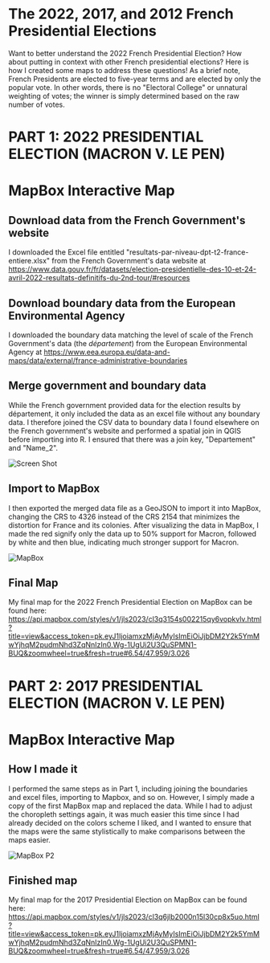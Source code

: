 # The 2022, 2017, and 2012 French Presidential Elections

Want to better understand the 2022 French Presidential Election? How about putting in context with other French presidential elections? Here is how I created some maps to address these questions! As a brief note, French Presidents are elected to five-year terms and are elected by only the popular vote. In other words, there is no "Electoral College" or unnatural weighting of votes; the winner is simply determined based on the raw number of votes.

# PART 1: 2022 PRESIDENTIAL ELECTION (MACRON V. LE PEN)

# MapBox Interactive Map

## Download data from the French Government's website

I downloaded the Excel file entitled "resultats-par-niveau-dpt-t2-france-entiere.xlsx" from the French Government's data website at https://www.data.gouv.fr/fr/datasets/election-presidentielle-des-10-et-24-avril-2022-resultats-definitifs-du-2nd-tour/#resources

## Download boundary data from the European Environmental Agency

I downloaded the boundary data matching the level of scale of the French Government's data (the _département_) from the European Environmental Agency at https://www.eea.europa.eu/data-and-maps/data/external/france-administrative-boundaries

## Merge government and boundary data

While the French government provided data for the election results by département, it only included the data as an excel file without any boundary data. I therefore joined the CSV data to boundary data I found elsewhere on the French government's website and performed a spatial join in QGIS before importing into R. I ensured that there was a join key, "Departement" and "Name_2".

![Screen Shot](https://user-images.githubusercontent.com/104933711/170835582-a49c0781-05ba-4150-80e3-6a10e417cb56.png)

## Import to MapBox

I then exported the merged data file as a GeoJSON to import it into MapBox, changing the CRS to 4326 instead of the CRS 2154 that minimizes the distortion for France and its colonies. After visualizing the data in MapBox, I made the red signify only the data up to 50% support for Macron, followed by white and then blue, indicating much stronger support for Macron.

![MapBox](https://user-images.githubusercontent.com/104933711/170836397-3751875e-ba0a-449f-a564-2c8f2c0cd17b.png)

## Final Map

My final map for the 2022 French Presidential Election on MapBox can be found here: https://api.mapbox.com/styles/v1/jls2023/cl3q3154s002215qy6vopkvlv.html?title=view&access_token=pk.eyJ1IjoiamxzMjAyMyIsImEiOiJjbDM2Y2k5YmMwYjhqM2pudmNhd3ZqNnIzIn0.Wg-1UgUi2U3QuSPMN1-BUQ&zoomwheel=true&fresh=true#6.54/47.959/3.026

# PART 2: 2017 PRESIDENTIAL ELECTION (MACRON V. LE PEN)

# MapBox Interactive Map

## How I made it

I performed the same steps as in Part 1, including joining the boundaries and excel files, importing to Mapbox, and so on. However, I simply made a copy of the first MapBox map and replaced the data. While I had to adjust the choropleth settings again, it was much easier this time since I had already decided on the colors scheme I liked, and I wanted to ensure that the maps were the same stylistically to make comparisons between the maps easier.

![MapBox P2](https://user-images.githubusercontent.com/104933711/170837943-63381a69-f7a6-48c3-b600-7f409878100e.png)

## Finished map

My final map for the 2017 Presidential Election on MapBox can be found here: https://api.mapbox.com/styles/v1/jls2023/cl3q6jlb2000n15l30cp8x5uo.html?title=view&access_token=pk.eyJ1IjoiamxzMjAyMyIsImEiOiJjbDM2Y2k5YmMwYjhqM2pudmNhd3ZqNnIzIn0.Wg-1UgUi2U3QuSPMN1-BUQ&zoomwheel=true&fresh=true#6.54/47.959/3.026
